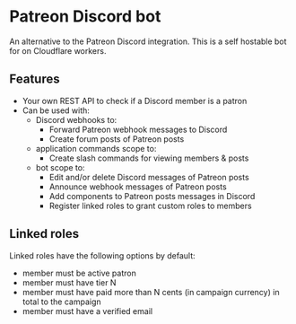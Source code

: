 # Patreon Discord bot

An alternative to the Patreon Discord integration. This is a self hostable bot for on Cloudflare workers.

## Features

- Your own REST API to check if a Discord member is a patron
- Can be used with:
  - Discord webhooks to:
    - Forward Patreon webhook messages to Discord
    - Create forum posts of Patreon posts
  - application commands scope to:
    - Create slash commands for viewing members & posts
  - bot scope to:
    - Edit and/or delete Discord messages of Patreon posts
    - Announce webhook messages of Patreon posts
    - Add components to Patreon posts messages in Discord
    - Register linked roles to grant custom roles to members

## Linked roles

Linked roles have the following options by default:

- member must be active patron
- member must have tier N
- member must have paid more than N cents (in campaign currency) in total to the campaign
- member must have a verified email

